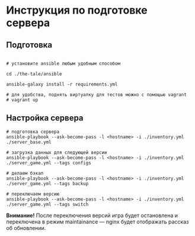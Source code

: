 
# Инструкция по подготовке сервера

## Подготовка

```console

# установите ansible любым удобным способом

cd ./the-tale/ansible

ansible-galaxy install -r requirements.yml

# для удобства, поднять виртуалку для тестов можно с помощью vagrant
# vagrant up
```

## Настройка сервера

```console
# подготовка сервера
ansible-playbook --ask-become-pass -l <hostname> -i ./inventory.yml ./server_base.yml

# загрузка данных для следующей версии
ansible-playbook --ask-become-pass -l <hostname> -i ./inventory.yml ./server_game.yml --tags configs

# делаем бэкап
ansible-playbook --ask-become-pass -l <hostname> -i ./inventory.yml ./server_game.yml --tags backup

# переключаем версию
ansible-playbook --ask-become-pass -l <hostname> -i ./inventory.yml ./server_game.yml --tags switch
```

**Внимание!** После переключения версий игра будет остановлена и переключена в режим maintainance — nginx будет отображать рассказ об обновлении.
